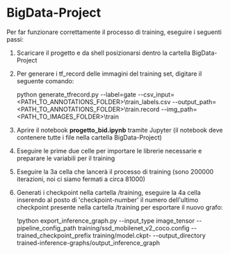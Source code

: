 # BigData-Project

Per far funzionare correttamente il processo di training, eseguire i seguenti passi:

1. Scaricare il progetto e da shell posizionarsi dentro la cartella BigData-Project
2. Per generare i tf_record delle immagini del training set, digitare il seguente comando:
   
   python generate_tfrecord.py --label=gate --csv_input=<PATH_TO_ANNOTATIONS_FOLDER>\train_labels.csv --output_path=<PATH_TO_ANNOTATIONS_FOLDER>\train.record --img_path=<PATH_TO_IMAGES_FOLDER>\train

3. Aprire il notebook **progetto_bid.ipynb** tramite Jupyter (il notebook deve contenere tutte i file nella cartella BigData-Project)
4. Eseguire le prime due celle per importare le librerie necessarie e preparare le variabili per il training
5. Eseguire la 3a cella che lancerà il processo di training (sono 200000 iterazioni, noi ci siamo fermati a circa 81000)
6. Generati i checkpoint nella cartella /training, eseguire la 4a cella inserendo al posto di 'checkpoint-number' il numero dell'ultimo checkpoint presente nella cartella /training per esportare il nuovo grafo:

   !python export_inference_graph.py --input_type image_tensor --pipeline_config_path training/ssd_mobilenet_v2_coco.config --                 trained_checkpoint_prefix training/model.ckpt-<checkpoint-number> --output_directory trained-inference-graphs/output_inference_graph
